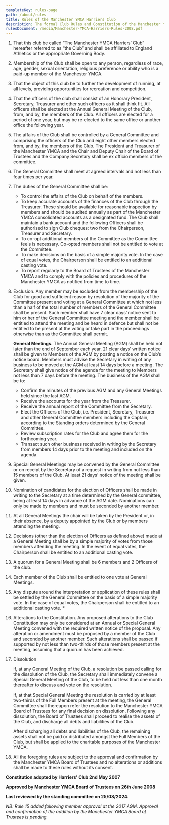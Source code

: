 ```yaml
---
templateKey: rules-page
path: /about/rules
title: Rules of the Manchester YMCA Harriers Club
description: The formal Club Rules and Constitution of the Manchester YMCA Harriers
rulesDocument: /media/Manchester-YMCA-Harriers-Rules-2008.pdf
---
```

1. That this club be called “The Manchester YMCA Harriers’ Club” hereafter referred to as “the Club” and shall be affiliated to England Athletics or the appropriate Governing Body.
1. Membership of the Club shall be open to any person, regardless of race, age, gender, sexual orientation, religious preference or ability who is a paid-up member of the Manchester YMCA.
1. That the object of this club be to further the development of running, at all levels, providing opportunities for recreation and competition.
1. That the officers of the club shall consist of an Honorary President, Secretary, Treasurer and other such officers as it shall think fit. All officers shall be elected at the Annual General Meeting of the Club, from, and by, the members of the Club. All officers are elected for a period of one year, but may be re-elected to the same office or another office the following year.
1. The affairs of the Club shall be controlled by a General Committee and comprising the officers of the Club and eight other members elected from, and by, the members of the Club. The President and Treasurer of the Manchester YMCA and the Chair and Deputy Chair of the Board of Trustees and the Company Secretary shall be ex officio members of the committee.
1. The General Committee shall meet at agreed intervals and not less than four times per year.
1. The duties of the General Committee shall be:
    - To control the affairs of the Club on behalf of the members.
    - To keep accurate accounts of the finances of the Club through the Treasurer. These should be available for reasonable inspection by members and should be audited annually as part of the Manchester YMCA consolidated accounts as a designated fund. The Club shall maintain a bank account and the following Officers shall be authorised to sign Club cheques: two from the Chairperson, Treasurer and Secretary.
    - To co-opt additional members of the Committee as the Committee feels is necessary. Co-opted members shall not be entitled to vote at the Committee.
    - To make decisions on the basis of a simple majority vote. In the case of equal votes, the Chairperson shall be entitled to an additional casting vote.
    - To report regularly to the Board of Trustees of the Manchester YMCA and to comply with the policies and procedures of the Manchester YMCA as notified from time to time.
1. Exclusion. Any member may be excluded from the membership of the Club for good and sufficient reason by resolution of the majority of the Committee present and voting at a General Committee at which not less than a half of the total number of members of the General Committee shall be present. Such member shall have 7 clear days’ notice sent to him or her of the General Committee meeting and the member shall be entitled to attend the meeting and be heard in defence but shall not be entitled to be present at the voting or take part in the proceedings otherwise than as the Committee shall permit.
    
    **General Meetings.** The Annual General Meeting (AGM) shall be held not later than the end of September each year. 21 clear days’ written notice shall be given to Members of the AGM by posting a notice on the Club’s notice board. Members must advise the Secretary in writing of any business to be moved at the AGM at least 14 days before a meeting. The Secretary shall give notice of the agenda for the meeting to Members not less than 7 days before the meeting. The business of the AGM shall be to:
    - Confirm the minutes of the previous AGM and any General Meetings held since the last AGM.
    - Receive the accounts for the year from the Treasurer.
    - Receive the annual report of the Committee from the Secretary.
    - Elect the Officers of the Club, i.e. President, Secretary, Treasurer and other General Committee members including the Captain, according to the Standing orders determined by the General Committee.
    - Review subscription rates for the Club and agree them for the forthcoming year.
    - Transact such other business received in writing by the Secretary from members 14 days prior to the meeting and included on the agenda.
1. Special General Meetings may be convened by the General Committee or on receipt by the Secretary of a request in writing from not less than 15 members of the Club. At least 21 days’ notice of the meeting shall be given.
1. Nomination of candidates for the election of Officers shall be made in writing to the Secretary at a time determined by the General committee, being at least 14 days in advance of the AGM date. Nominations can only be made by members and must be seconded by another member.
1. At all General Meetings the chair will be taken by the President or, in their absence, by a deputy appointed by the Club or by members attending the meeting.
1. Decisions (other than the election of Officers as defined above) made at a General Meeting shall be by a simple majority of votes from those members attending the meeting. In the event of equal votes, the Chairperson shall be entitled to an additional casting vote.
1. A quorum for a General Meeting shall be 6 members and 2 Officers of the club.
1. Each member of the Club shall be entitled to one vote at General Meetings.
1. Any dispute around the interpretation or application of these rules shall be settled by the General Committee on the basis of a simple majority vote. In the case of equal votes, the Chairperson shall be entitled to an additional casting vote. *
1. Alterations to the Constitution.
Any proposed alterations to the Club Constitution may only be considered at an Annual or Special General Meeting convened with the required written notice of the proposal. Any alteration or amendment must be proposed by a member of the Club and seconded by another member. Such alterations shall be passed if supported by not less than two-thirds of those members present at the meeting, assuming that a quorum has been achieved.
1. Dissolution
    
    If, at any General Meeting of the Club, a resolution be passed calling for the dissolution of the Club, the Secretary shall immediately convene a Special General Meeting of the Club, to be held not less than one month thereafter to discuss and vote on the resolution.
    
    If, at that Special General Meeting the resolution is carried by at least two-thirds of the Full Members present at the meeting, the General Committee shall thereupon refer the resolution to the Manchester YMCA Board of Trustees for any final decision on dissolution. Following any dissolution, the Board of Trustees shall proceed to realise the assets of the Club, and discharge all debts and liabilities of the Club.
    
    After discharging all debts and liabilities of the Club, the remaining assets shall not be paid or distributed amongst the Full Members of the Club, but shall be applied to the charitable purposes of the Manchester YMCA.
1. All the foregoing rules are subject to the approval and confirmation by the Manchester YMCA Board of Trustees and no alterations or additions shall be made to these rules without its consent.

**Constitution adopted by Harriers' Club 2nd May 2007**

**Approved by Manchester YMCA Board of Trustees on 26th June 2008**

**Last reviewed by the standing committee on 25/08/2024.**

*NB: Rule 15 added following member approval at the 2017 AGM. Approval and confirmation of the addition by the Manchester YMCA Board of Trustees is pending.*


